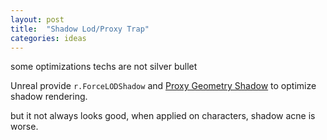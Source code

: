 ```yaml
---
layout: post
title:  "Shadow Lod/Proxy Trap"
categories: ideas
---
```


some optimizations techs are not silver bullet

Unreal provide `r.ForceLODShadow` and [Proxy Geometry Shadow](https://dev.epicgames.com/documentation/en-us/unreal-engine/proxy-geometry-shadows-in-unreal-engine) to optimize shadow rendering.

but it not always looks good, when applied on characters, shadow acne is worse.